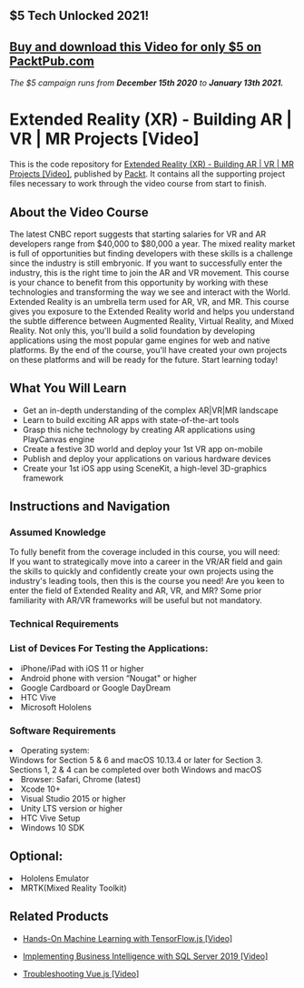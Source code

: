 ## $5 Tech Unlocked 2021!
[Buy and download this Video for only $5 on PacktPub.com](https://www.packtpub.com/product/extended-reality-xr-building-ar-vr-mr-projects-video/9781838559694)
-----
*The $5 campaign         runs from __December 15th 2020__ to __January 13th 2021.__*

# Extended Reality (XR) - Building AR | VR | MR Projects [Video]
This is the code repository for [Extended Reality (XR) - Building AR | VR | MR Projects [Video]](https://www.packtpub.com/game-development/extended-reality-xr-building-ar-vr-mr-projects-video?utm_source=github&utm_medium=repository&utm_campaign=9781838559694), published by [Packt](https://www.packtpub.com/?utm_source=github). It contains all the supporting project files necessary to work through the video course from start to finish.
## About the Video Course
The latest CNBC report suggests that starting salaries for VR and AR developers range from $40,000 to $80,000 a year. The mixed reality market is full of opportunities but finding developers with these skills is a challenge since the industry is still embryonic. If you want to successfully enter the industry, this is the right time to join the AR and VR movement.
This course is your chance to benefit from this opportunity by working with these technologies and transforming the way we see and interact with the World. Extended Reality is an umbrella term used for AR, VR, and MR. This course gives you exposure to the Extended Reality world and helps you understand the subtle difference between Augmented Reality, Virtual Reality, and Mixed Reality. Not only this, you'll build a solid foundation by developing applications using the most popular game engines for web and native platforms. By the end of the course, you'll have created your own projects on these platforms and will be ready for the future. Start learning today!

<H2>What You Will Learn</H2>
<DIV class=book-info-will-learn-text>
<UL>
<LI>Get an in-depth understanding of the complex AR|VR|MR landscape 
<LI>Learn to build exciting AR apps with state-of-the-art tools 
<LI>Grasp this niche technology by creating AR applications using PlayCanvas engine 
<LI>Create a festive 3D world and deploy your 1st VR app on-mobile 
<LI>Publish and deploy your applications on various hardware devices 
<LI>Create your 1st iOS app using SceneKit, a high-level 3D-graphics framework </LI></UL></DIV>

## Instructions and Navigation
### Assumed Knowledge
To fully benefit from the coverage included in this course, you will need:<br/>
If you want to strategically move into a career in the VR/AR field and gain the skills to quickly and confidently create your own projects using the industry's leading tools, then this is the course you need! Are you keen to enter the field of Extended Reality and AR, VR, and MR? Some prior familiarity with AR/VR frameworks will be useful but not mandatory.

### Technical Requirements

### List of Devices For Testing the Applications:
<LI>iPhone/iPad with iOS 11 or higher</LI>
<LI>Android phone with version “Nougat" or higher</LI> 
<LI>Google Cardboard or Google DayDream</LI>
<LI>HTC Vive</LI>
<LI>Microsoft Hololens</LI>

### Software Requirements
<LI>Operating system:</LI>
 Windows for Section 5 & 6 and macOS 10.13.4 or later for Section 3. 
 Sections 1, 2 & 4  can be completed over both Windows and macOS
<LI>Browser: Safari, Chrome (latest)</LI>
<LI>Xcode 10+</LI>
<LI>Visual Studio 2015 or higher</LI>
<LI>Unity LTS version or higher</LI>
<LI>HTC Vive Setup</LI>
<LI>Windows 10 SDK</LI>

<H2>Optional:</H2>
<LI>Hololens Emulator</LI>
<LI>MRTK(Mixed Reality Toolkit)</LI>


## Related Products
* [Hands-On Machine Learning with TensorFlow.js [Video]](https://www.packtpub.com/application-development/hands-machine-learning-tensorflowjs-video?utm_source=github&utm_medium=repository&utm_campaign=9781789613155)

* [Implementing Business Intelligence with SQL Server 2019 [Video]](https://www.packtpub.com/application-development/implementing-business-intelligence-sql-server-2019-video?utm_source=github&utm_medium=repository&utm_campaign=9781789804843)

* [Troubleshooting Vue.js [Video]](https://www.packtpub.com/application-development/troubleshooting-vuejs-video?utm_source=github&utm_medium=repository&utm_campaign=9781788993531)

